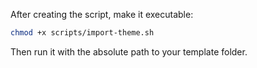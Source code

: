 After creating the script, make it executable:

```bash
chmod +x scripts/import-theme.sh
```

Then run it with the absolute path to your template folder.
